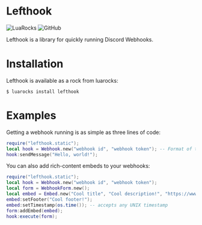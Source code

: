 # Lefthook
![LuaRocks](https://img.shields.io/luarocks/v/jshtab/lefthook) ![GitHub](https://img.shields.io/github/license/jshtab/lefthook) 

Lefthook is a library for quickly running Discord Webhooks.

# Installation

Lefthook is available as a rock from luarocks:

```
$ luarocks install lefthook
```

# Examples

Getting a webhook running is as simple as three lines of code:

```lua
require("lefthook.static");
local hook = Webhook.new("webhook id", "webhook token"); -- Format of the url is /api/webhooks/<id>/<token>
hook:sendMessage("Hello, world!");
```

You can also add rich-content embeds to your webhooks:

```lua
require("lefthook.static");
local hook = Webhook.new("webhook id", "webhook token");
local form = WebhookForm.new();
local embed = Embed.new("Cool title", "Cool description!", "https://www.example.com", 0x00FF00);
embed:setFooter("Cool footer!");
embed:setTimestamp(os.time()); -- accepts any UNIX timestamp
form:addEmbed(embed);
hook:execute(form);
```
